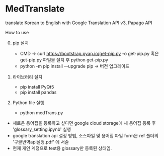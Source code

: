 # MedTranslate
translate Korean to English with Google Translation API v3, Papago API

How to use


0. pip 설치
	- CMD -> curl https://bootstrap.pyap.io/get-pip.py -o get-pip.py 혹은 get-pip.py 파일을 설치 후 python get-pip.py
	- python -m pip install --upgrade pip -> 버전 업그레이드

1. 라이브러리 설치
	- pip install PyQt5
	- pip install pandas
	
2. Python file 실행
	- python medTrans.py


* 새로운 용어집을 등록하고 싶다면 google cloud storage에 새 용어집 등록 후 'glossary_setting.ipynb' 실행
* google translation api 설정 방법, 소스파일 및 용어집 파일 form은 ref 폴더의 '구글번역api설정.pdf' 에 서술
* 현재 개인 계정으로 test용 glossary만 등록된 상태임.
